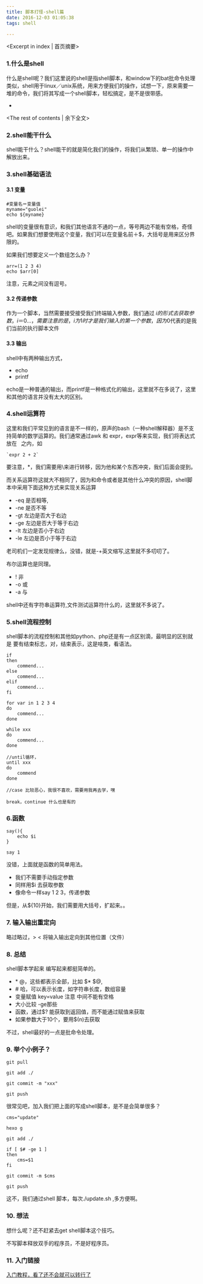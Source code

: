 ```yaml
---
title: 脚本打怪-shell篇
date: 2016-12-03 01:05:38
tags: shell

---
```

<Excerpt in index | 首页摘要>
### 1.什么是shell

什么是shell呢？我们这里说的shell是指shell脚本，和window下的bat批命令处理类似，shell用于linux／unix系统，用来方便我们的操作，试想一下，原来需要一堆的命令，我们将其写成一个shell脚本，轻松搞定，是不是很带感。

+ <!-- more -->
<The rest of contents | 余下全文>



### 2.shell能干什么

shell能干什么？shell能干的就是简化我们的操作，将我们从繁琐、单一的操作中解放出来。

### 3.shell基础语法

#### 3.1 变量
```shell
#变量名＝变量值
myname="guolei"
echo ${myname}
```
shell的变量很有意识，和我们其他语言不通的一点，等号两边不能有空格，奇怪吧。如果我们想要使用这个变量，我们可以在变量名前＋$，大括号是用来区分界限的。

如果我们想要定义一个数组怎么办？

```shell
arr=(1 2 3 4)
echo $arr[0]
```

注意，元素之间没有逗号。

#### 3.2 传递参数

作为一个脚本，当然需要接受接受我们终端输入参数，我们通过 $i的形式去获取参数，i＝0... ，需要注意的是，i为1时才是我们输入的第一个参数，因为$0代表的是我们当前的执行脚本文件


#### 3.3 输出

shell中有两种输出方式，

* echo 
* printf

echo是一种普通的输出，而printf是一种格式化的输出，这里就不在多说了，这里和其他的语言并没有太大的区别。



### 4.shell运算符

这里和我们平常见到的语言是不一样的，原声的bash（一种shell解释器）是不支持简单的数学运算的。我们通常通过awk 和 expr，expr等来实现，我们将表达式放在 ` `之内，如

```shell
`expr 2 + 2`
```

要注意，*，我们需要用\来进行转移，因为他和某个东西冲突，我们后面会提到。

而关系运算符这就大不相同了，因为和命令或者是其他什么冲突的原因，shell脚本中采用下面这种方式来实现关系运算

* -eq 是否相等,
* -ne 是否不等
* -gt 左边是否大于右边
* -ge 左边是否大于等于右边
* -lt 左边是否小于右边
* -le 左边是否小于等于右边


老司机们一定发现规律么，没错，就是-+英文缩写,这里就不多叨叨了。

布尔运算也是同理。

* ! 非
* -o 或
* -a 与

shell中还有字符串运算符,文件测试运算符什么的，这里就不多说了。



### 5.shell流程控制

shell脚本的流程控制和其他如python、php还是有一点区别滴，最明显的区别就是 要有结束标志，对，结束表示，这是啥类，看语法。

```shell
if
then
	commend...
else
	commend...
elif
	commend...
fi

for var in 1 2 3 4
do
	commend...
done

while xxx
do
	commend...
done

//until循环，
until xxx
do
	commend
done

//case 比较恶心，我很不喜欢，需要用我再去学，嘿

break，continue 什么也是有的
```



### 6.函数

```shell
say(){
	echo $i
}

say 1
```
没错，上面就是函数的简单用法。

* 我们不需要手动指定参数
* 同样用$i 去获取参数
* 像命令一样say 1 2 3，传递参数

但是，从${10}开始，我们需要用大括号，扩起来。。

### 7. 输入输出重定向

略过略过，> < 将输入输出定向到其他位置（文件）

### 8. 总结

shell脚本学起来 编写起来都挺简单的。

* \* @，这些都表示全部，比如 $* $@,
* \# 哈，可以表示长度，如字符串长度，数组容量
* 变量赋值 key=value 注意 中间不能有空格
* 大小比较 -ge那些
* 函数，通过$? 能获取到返回值，而不能通过赋值来获取
* 如果参数大于10个，要用$(n)去获取

不过，shell最好的一点是批命令处理。

### 9. 举个小例子？

```shell
git pull

git add ./

git commit -m "xxx"

git push
```

很常见吧，加入我们把上面的写成shell脚本，是不是会简单很多？

```shell
cms="update"

hexo g

git add ./

if [ $# -ge 1 ]
then
	cms=$1
fi

git commit -m $cms

git push

```

这不，我们通过shell 脚本，每次./update.sh ,多方便啊。

### 10. 想法

想什么呢？还不赶紧去get shell脚本这个技巧。

不写脚本释放双手的程序员，不是好程序员。


### 11. 入门链接

[入门教程，看了还不会就可以转行了](http://www.runoob.com/linux/linux-shell.html)